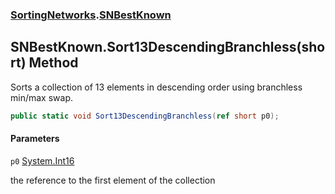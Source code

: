 ### [SortingNetworks](SortingNetworks.md 'SortingNetworks').[SNBestKnown](SortingNetworks.SNBestKnown.md 'SortingNetworks.SNBestKnown')

## SNBestKnown.Sort13DescendingBranchless(short) Method

Sorts a collection of 13 elements in descending order using branchless min/max swap.

```csharp
public static void Sort13DescendingBranchless(ref short p0);
```
#### Parameters

<a name='SortingNetworks.SNBestKnown.Sort13DescendingBranchless(short).p0'></a>

`p0` [System.Int16](https://docs.microsoft.com/en-us/dotnet/api/System.Int16 'System.Int16')

the reference to the first element of the collection